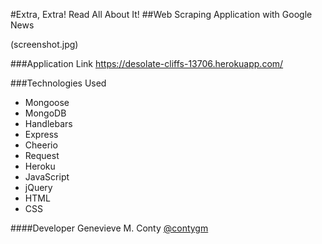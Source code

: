 #Extra, Extra! Read All About It!
##Web Scraping Application with Google News

(screenshot.jpg)

###Application Link
https://desolate-cliffs-13706.herokuapp.com/

###Technologies Used
* Mongoose
* MongoDB
* Handlebars
* Express
* Cheerio
* Request
* Heroku
* JavaScript
* jQuery
* HTML
* CSS

####Developer
Genevieve M. Conty [@contygm](https://github.com/contygm)